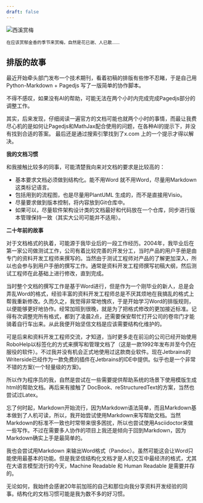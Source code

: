 ```yaml
---
draft: false
---
```


![西溪赏梅](/images/d/2510/img-9850.webp)

<small>在应该赏郁金香的季节来赏梅，自然是花已谢、人已散…… </small>

## 排版的故事

最近开始牵头部门发布一个技术期刊，看着初稿的排版有些惨不忍睹，于是自己用Python-Markdown + Pagedjs 写了一版简单的协作脚本。

不得不感叹，如果没有AI的帮助，可能无法在两个小时内完成完成Pagedjs部分的调整工作。

其实，后来发现，仔细阅读一遍官方的文档可能也就两个小时的事情，而最让我费尽心机的是如何让Pagedjs和MathJax配合使用的问题，在各种AI的提示下，并没有找到合适的答案。
最后还是通过搜索引擎找到了x.com 上的一个提示才得以解决。

**我的文档习惯**

和我接触比较多的同事，可能清楚我向来对文档的要求是比较高的：

- 基本要求文档必须做到结构化。能不用Word 就不用Word，尽量用Markdown 这类标记语言。
- 包括用到的流程图，也是尽量用PlantUML 生成的，而不是直接用Visio。
- 尽量要求做到版本控制，将内容放到Git仓库中。
- 如果可以，尽量软件架构设计类的文档最好和代码放在一个仓库，同步进行版本管理保持一致（其实大公司可能并不适用）。

**二十年前的故事**

对于文档格式的执着，可能源于我毕业后的一段工作经历。2004年，我毕业后在第一家公司做测试工作，公司有着比较完善的开发分工，当时产品的用户手册是由专门的资料开发工程师来撰写的。当然由于测试工程师对产品的了解更加深入，所以也会参与到用户手册的撰写工作。通常是资料开发工程师撰写初稿大纲，然后测试工程师在此基础上进行修改，直到完成。

当时整个文档的撰写工作是基于Word进行，但是作为一个刚毕业的新人，总是会弄乱Word的格式，经验丰富的资料开发工程师总是不厌其烦地在我搞乱的格式上帮我重新修改。久而久之，我觉得非常地愧疚，于是开始学习Word的排版规则，以便能够更好地协作。经常加班到很晚，就是为了把格式修改的更加接近标准。记得有次调整完所有格式，都到了凌晨2点，还需要保安帮忙打开公司的卷帘门才能骑着自行车出来。从此我便开始坚信文档是应该需要结构化维护的。

可是后来和资料开发工程师交流，才知道，当时更多走在前沿的公司已经开始使用RoboHelp以标签化的方式来撰写和管理文档了（这是一款1992年发布并至今仍在服役的软件）。不过我并没有机会正式地使用过这款商业软件。现在Jetbrains的 Writerside已经作为一款免费的插件在Jetbrains的IDE中提供。似乎也是一个非常不错的方案(一个轻量级的方案)。

所以作为程序员的我，自然是尝试在一些需要提供帮助系统的场景下使用模版生成html的帮助文档。再后来有接触了 DocBook、reStructuredText的方案，当然也尝试过Latex。

忘了何时起，Markdown开始流行，因为Markdown语法简单，而且Markdown基本做到了人机可读，所以，我开始尝试使用Markdown来写帮助文档。当然Markdown的标准不一致也时常带来很多困扰，所以也尝试使用Asciidoctor来做一些写作。不过在需要多人协作的项目上我还是倾向于回到Markdown，因为Markdown确实上手是最简单的。

我也会尝试用Markdown 来输出Word格式（Pandoc）。虽然可能这会让Word只能使用最基本的功能。但是我坚信结构化文档才是人机交互中最经济的格式，尤其在大语言模型流行的今天，Machine Readable 和 Human Readable 是需要并存的。

无论如何，我始终会感谢20年前加班的自己和那位向我分享资料开发经验的同事。结构化的文档习惯可能是我为数不多的好习惯。
